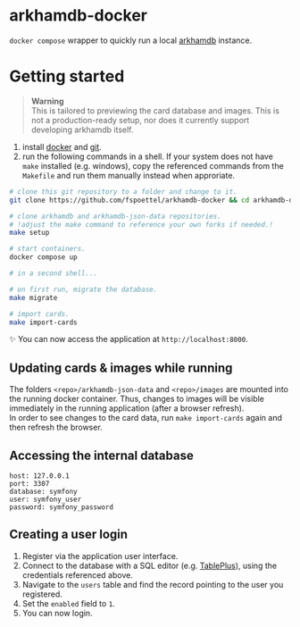 # arkhamdb-docker

`docker compose` wrapper to quickly run a local [arkhamdb](https://arkhamdb.com/) instance.

# Getting started

> **Warning**  
> This is tailored to previewing the card database and images. This is not a production-ready setup, nor does it currently support developing arkhamdb itself.

1. install [docker](https://docs.docker.com/engine/install/) and [git](https://git-scm.com/book/en/v2/Getting-Started-Installing-Git).
2. run the following commands in a shell. If your system does not have `make` installed (e.g. windows), copy the referenced commands from the `Makefile` and run them manually instead when approriate.

```sh
# clone this git repository to a folder and change to it.
git clone https://github.com/fspoettel/arkhamdb-docker && cd arkhamdb-docker

# clone arkhamdb and arkhamdb-json-data repositories.
# !adjust the make command to reference your own forks if needed.!
make setup

# start containers.
docker compose up

# in a second shell...

# on first run, migrate the database.
make migrate

# import cards.
make import-cards
```

✨ You can now access the application at `http://localhost:8000`.

## Updating cards & images while running

The folders `<repo>/arkhamdb-json-data` and `<repo>/images` are mounted into the running docker container. Thus, changes to images will be visible immediately in the running application (after a browser refresh).  
In order to see changes to the card data, run `make import-cards` again and then refresh the browser.

## Accessing the internal database

```
host: 127.0.0.1
port: 3307
database: symfony
user: symfony_user
password: symfony_password
```

## Creating a user login

1. Register via the application user interface.
2. Connect to the database with a SQL editor (e.g. [TablePlus](https://tableplus.com/)), using the credentials referenced above.
3. Navigate to the `users` table and find the record pointing to the user you registered.
4. Set the `enabled` field to `1`.
5. You can now login.
